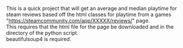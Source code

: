 This is a quick project that will get an average and median playtime for steam reviews based off the html classes for playtime from a games "https://steamcommunity.com/app/XXXXX/reviews/" page. <br />
This requires that the html file for the page be downloaded and in the directory of the python script. <br />
beautifulsoup4 is required.
